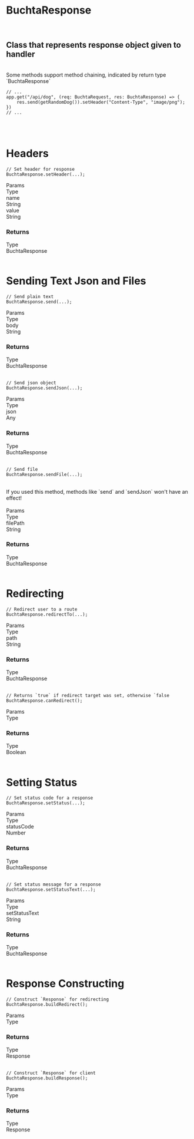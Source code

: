 # BuchtaResponse

<br>

## Class that represents response object given to handler

<br>
<div class="info-badge">
    Some methods support method chaining, indicated by return type `BuchtaResponse`
</div>
<pre class="javascript bg-black rounded-md mt-5 bg-opacity-40">
<code>// ...
app.get("/api/dog", (req: BuchtaRequest, res: BuchtaResponse) => {
    res.send(getRandomDog()).setHeader("Content-Type", "image/png");
})
// ...</code></pre>
<br>

<br>

# Headers

<pre class="javascript bg-black rounded-md mt-5 bg-opacity-40">
<code>// Set header for response
BuchtaResponse.setHeader(...);</code></pre>

<div class="mt-2.5 mb-2.5">
    <div class="flex flex-row border items-center border-black">
        <div class="docs-list-base">Params</div>
        <div class="p-2.5 docs-list-base w-[50%]">Type</div>
    </div>
    <div class="flex flex-row border items-center border-black">
        <div class="font-bold p-2.5 w-[50%] border-r border-black bg-primary-hover">name</div>
        <div class="p-2.5 bg-primary-hover w-[50%]">String</div>
    </div>
    <div class="flex flex-row border items-center border-black">
        <div class="font-bold p-2.5 w-[50%] border-r border-black bg-primary-hover">value</div>
        <div class="p-2.5 bg-primary-hover w-[50%]">String</div>
    </div>
</div>

### Returns

<div class="mt-2.5">
    <div class="flex flex-row border items-center border-black">
        <div class="docs-list-base">Type</div>
        <div class="p-2.5 docs-list-base w-[50%]">BuchtaResponse</div>
    </div>
</div>

<br>

# Sending Text Json and Files

<pre class="javascript bg-black rounded-md mt-5 bg-opacity-40">
<code>// Send plain text
BuchtaResponse.send(...);</code></pre>

<div class="mt-2.5 mb-2.5">
    <div class="flex flex-row border items-center border-black">
        <div class="docs-list-base">Params</div>
        <div class="p-2.5 docs-list-base w-[50%]">Type</div>
    </div>
    <div class="flex flex-row border items-center border-black">
        <div class="font-bold p-2.5 w-[50%] border-r border-black bg-primary-hover">body</div>
        <div class="p-2.5 bg-primary-hover w-[50%]">String</div>
    </div>
</div>

### Returns

<div class="mt-2.5">
    <div class="flex flex-row border items-center border-black">
        <div class="docs-list-base">Type</div>
        <div class="p-2.5 docs-list-base w-[50%]">BuchtaResponse</div>
    </div>
</div>

<br>

<pre class="javascript bg-black rounded-md mt-5 bg-opacity-40">
<code>// Send json object
BuchtaResponse.sendJson(...);</code></pre>

<div class="mt-2.5 mb-2.5">
    <div class="flex flex-row border items-center border-black">
        <div class="docs-list-base">Params</div>
        <div class="p-2.5 docs-list-base w-[50%]">Type</div>
    </div>
    <div class="flex flex-row border items-center border-black">
        <div class="font-bold p-2.5 w-[50%] border-r border-black bg-primary-hover">json</div>
        <div class="p-2.5 bg-primary-hover w-[50%]">Any</div>
    </div>
</div>

### Returns

<div class="mt-2.5">
    <div class="flex flex-row border items-center border-black">
        <div class="docs-list-base">Type</div>
        <div class="p-2.5 docs-list-base w-[50%]">BuchtaResponse</div>
    </div>
</div>

<br>

<pre class="javascript bg-black rounded-md mt-5 bg-opacity-40">
<code>// Send file
BuchtaResponse.sendFile(...);</code></pre>

<br>

<div class="warning-badge">
    If you used this method, methods like `send` and `sendJson` won't have an effect!
</div>

<br>

<div class="mt-2.5 mb-2.5">
    <div class="flex flex-row border items-center border-black">
        <div class="docs-list-base">Params</div>
        <div class="p-2.5 docs-list-base w-[50%]">Type</div>
    </div>
    <div class="flex flex-row border items-center border-black">
        <div class="font-bold p-2.5 w-[50%] border-r border-black bg-primary-hover">filePath</div>
        <div class="p-2.5 bg-primary-hover w-[50%]">String</div>
    </div>
</div>

### Returns

<div class="mt-2.5">
    <div class="flex flex-row border items-center border-black">
        <div class="docs-list-base">Type</div>
        <div class="p-2.5 docs-list-base w-[50%]">BuchtaResponse</div>
    </div>
</div>

<br>

# Redirecting

<pre class="javascript bg-black rounded-md mt-5 bg-opacity-40">
<code>// Redirect user to a route
BuchtaResponse.redirectTo(...);</code></pre>

<div class="mt-2.5 mb-2.5">
    <div class="flex flex-row border items-center border-black">
        <div class="docs-list-base">Params</div>
        <div class="p-2.5 docs-list-base w-[50%]">Type</div>
    </div>
    <div class="flex flex-row border items-center border-black">
        <div class="font-bold p-2.5 w-[50%] border-r border-black bg-primary-hover">path</div>
        <div class="p-2.5 bg-primary-hover w-[50%]">String</div>
    </div>
</div>

### Returns

<div class="mt-2.5">
    <div class="flex flex-row border items-center border-black">
        <div class="docs-list-base">Type</div>
        <div class="p-2.5 docs-list-base w-[50%]">BuchtaResponse</div>
    </div>
</div>

<br>

<pre class="javascript bg-black rounded-md mt-5 bg-opacity-40">
<code>// Returns `true` if redirect target was set, otherwise `false
BuchtaResponse.canRedirect();</code></pre>

<div class="mt-2.5 mb-2.5">
    <div class="flex flex-row border items-center border-black">
        <div class="docs-list-base">Params</div>
        <div class="p-2.5 docs-list-base w-[50%]">Type</div>
    </div>
</div>

### Returns

<div class="mt-2.5">
    <div class="flex flex-row border items-center border-black">
        <div class="docs-list-base">Type</div>
        <div class="p-2.5 docs-list-base w-[50%]">Boolean</div>
    </div>
</div>

<br>

# Setting Status

<pre class="javascript bg-black rounded-md mt-5 bg-opacity-40">
<code>// Set status code for a response
BuchtaResponse.setStatus(...);</code></pre>

<div class="mt-2.5 mb-2.5">
    <div class="flex flex-row border items-center border-black">
        <div class="docs-list-base">Params</div>
        <div class="p-2.5 docs-list-base w-[50%]">Type</div>
    </div>
    <div class="flex flex-row border items-center border-black">
        <div class="font-bold p-2.5 w-[50%] border-r border-black bg-primary-hover">statusCode</div>
        <div class="p-2.5 bg-primary-hover w-[50%]">Number</div>
    </div>
</div>

### Returns

<div class="mt-2.5">
    <div class="flex flex-row border items-center border-black">
        <div class="docs-list-base">Type</div>
        <div class="p-2.5 docs-list-base w-[50%]">BuchtaResponse</div>
    </div>
</div>

<br>

<pre class="javascript bg-black rounded-md mt-5 bg-opacity-40">
<code>// Set status message for a response
BuchtaResponse.setStatusText(...);</code></pre>

<div class="mt-2.5 mb-2.5">
    <div class="flex flex-row border items-center border-black">
        <div class="docs-list-base">Params</div>
        <div class="p-2.5 docs-list-base w-[50%]">Type</div>
    </div>
    <div class="flex flex-row border items-center border-black">
        <div class="font-bold p-2.5 w-[50%] border-r border-black bg-primary-hover">setStatusText</div>
        <div class="p-2.5 bg-primary-hover w-[50%]">String</div>
    </div>
</div>

### Returns

<div class="mt-2.5">
    <div class="flex flex-row border items-center border-black">
        <div class="docs-list-base">Type</div>
        <div class="p-2.5 docs-list-base w-[50%]">BuchtaResponse</div>
    </div>
</div>

<br>

# Response Constructing

<pre class="javascript bg-black rounded-md mt-5 bg-opacity-40">
<code>// Construct `Response` for redirecting
BuchtaResponse.buildRedirect();</code></pre>

<div class="mt-2.5 mb-2.5">
    <div class="flex flex-row border items-center border-black">
        <div class="docs-list-base">Params</div>
        <div class="p-2.5 docs-list-base w-[50%]">Type</div>
    </div>
</div>

### Returns

<div class="mt-2.5">
    <div class="flex flex-row border items-center border-black">
        <div class="docs-list-base">Type</div>
        <div class="p-2.5 docs-list-base w-[50%]">Response</div>
    </div>
</div>

<br>

<pre class="javascript bg-black rounded-md mt-5 bg-opacity-40">
<code>// Construct `Response` for client
BuchtaResponse.buildResponse();</code></pre>

<div class="mt-2.5 mb-2.5">
    <div class="flex flex-row border items-center border-black">
        <div class="docs-list-base">Params</div>
        <div class="p-2.5 docs-list-base w-[50%]">Type</div>
    </div>
</div>

### Returns

<div class="mt-2.5">
    <div class="flex flex-row border items-center border-black">
        <div class="docs-list-base">Type</div>
        <div class="p-2.5 docs-list-base w-[50%]">Response</div>
    </div>
</div>

<br>